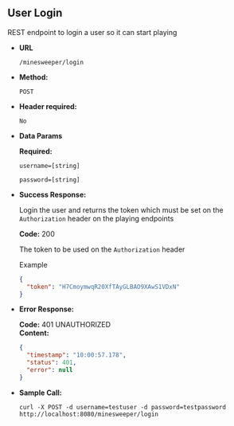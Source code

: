 **User Login**
----
  REST endpoint to login a user so it can start playing

* **URL**

  `/minesweeper/login`

* **Method:**
  
  `POST`
  
* **Header required:**
  
  `No`
  
* **Data Params**

  **Required:**
 
  `username=[string]`
 
  `password=[string]`
  

* **Success Response:**
  
  Login the user and returns the token which must be set on the `Authorization` header on the playing endpoints

  **Code:** 200 <br />

  The token to be used on the `Authorization` header
  
  Example
  
  ```json
  {
    "token": "H7CmoymwqR20XfTAyGLBAO9XAwS1VDxN"
  }
  ```
  
* **Error Response:**

  **Code:** 401 UNAUTHORIZED <br />
  **Content:**
  
  ```json
  {
    "timestamp": "10:00:57.178",
    "status": 401,
    "error": null
  }
  ```

* **Sample Call:**

  ```curl -X POST -d username=testuser -d password=testpassword http://localhost:8080/minesweeper/login```

